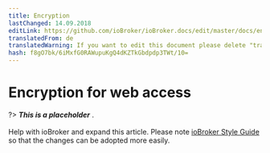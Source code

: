 ```yaml
---
title: Encryption
lastChanged: 14.09.2018
editLink: https://github.com/ioBroker/ioBroker.docs/edit/master/docs/en/config/encryption.md
translatedFrom: de
translatedWarning: If you want to edit this document please delete "translatedFrom" field, elsewise this document will be translated automatically again
hash: f8gO7bk/6iMxfG0RAWupuKgQ4dKZTkGbdpdp3TWt/10=
---
```

# Encryption for web access
?> ***This is a placeholder*** .<br><br> Help with ioBroker and expand this article. Please note [ioBroker Style Guide](https://www.iobroker.net/#de/documentation/community/styleguidedoc.md) so that the changes can be adopted more easily.